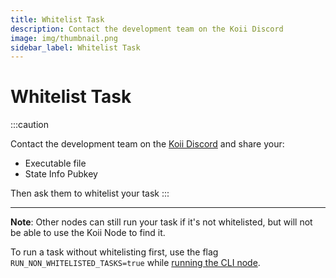 ```yaml
---
title: Whitelist Task
description: Contact the development team on the Koii Discord
image: img/thumbnail.png
sidebar_label: Whitelist Task
---
```


# Whitelist Task

:::caution

Contact the development team on the [Koii Discord](https://discord.gg/koii) and share your:&#x20;

- Executable file
- State Info Pubkey

Then ask them to whitelist your task
:::

---

**Note**: Other nodes can still run your task if it's not whitelisted, but will not be able to use the Koii Node to find it.&#x20;

To run a task without whitelisting first, use the flag `RUN_NON_WHITELISTED_TASKS=true` while [running the CLI node](/run-a-node/introduction/task-nodes).
